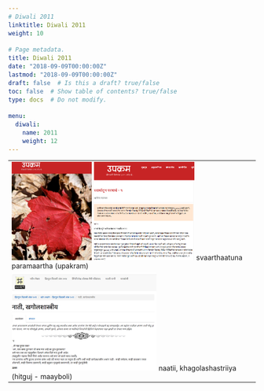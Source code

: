 ```yaml
---
# Diwali 2011
linktitle: Diwali 2011
weight: 10

# Page metadata.
title: Diwali 2011
date: "2018-09-09T00:00:00Z"
lastmod: "2018-09-09T00:00:00Z"
draft: false  # Is this a draft? true/false
toc: false  # Show table of contents? true/false
type: docs  # Do not modify.

menu:
  diwali:
    name: 2011
    weight: 12
---
```

<TABLE>
<TR><TD>
<IMG HEIGHT=200 SRC=../images/upakram_2011diwali_cover.png>
<IMG HEIGHT=200 SRC=../images/upakram_2011diwali_title.png>
svaarthaatuna paramaartha (upakram)
</TD></TR><TR><TD>
<IMG HEIGHT=200 SRC=../images/hitguj_2011diwali_title.png>
naatii, khagolashastriiya (hitguj - maayboli)
</TD></TR>
</TABLE>